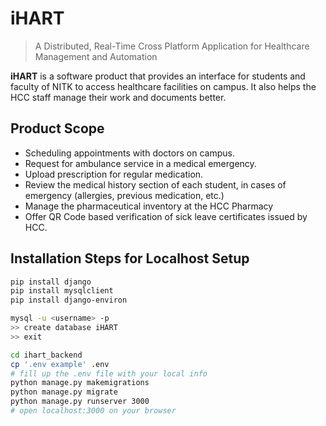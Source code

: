 # iHART
> A Distributed, Real-Time Cross Platform Application for Healthcare Management and Automation

**iHART** is a software product that provides an interface for students and faculty of NITK to access healthcare facilities on campus. It also helps the HCC staff manage their work and documents better. 

## Product Scope
* Scheduling appointments with doctors on campus.
* Request for ambulance service in a medical emergency.
* Upload prescription for regular medication.
* Review the medical history section of each student, in cases of emergency (allergies, previous medication, etc.)
* Manage the pharmaceutical inventory at the HCC Pharmacy
* Offer QR Code based verification of sick leave certificates issued by HCC.

## Installation Steps for Localhost Setup
```bash
pip install django
pip install mysqlclient
pip install django-environ

mysql -u <username> -p
>> create database iHART
>> exit

cd ihart_backend
cp '.env example' .env
# fill up the .env file with your local info
python manage.py makemigrations
python manage.py migrate
python manage.py runserver 3000
# open localhost:3000 on your browser
```
